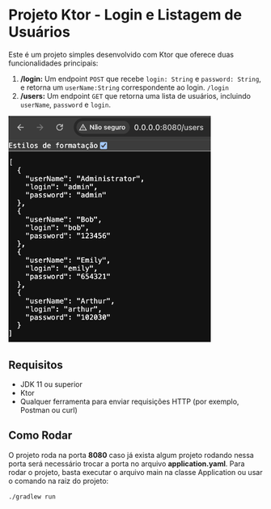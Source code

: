 # Projeto Ktor - Login e Listagem de Usuários

Este é um projeto simples desenvolvido com Ktor que oferece duas funcionalidades principais:

1. **/login:** Um endpoint `POST` que recebe `login: String` e `password: String`, e retorna um `userName:String` correspondente ao login. `/login` 
2. **/users:** Um endpoint `GET` que retorna uma lista de usuários, incluindo `userName`, `password` e `login`.
<img src="./assets/Users.png" alt="Listagem de usuários" width="400" /> 

## Requisitos

- JDK 11 ou superior
- Ktor
- Qualquer ferramenta para enviar requisições HTTP (por exemplo, Postman ou curl)

## Como Rodar

O projeto roda na porta **8080** caso já exista algum projeto rodando nessa porta será necessário trocar a porta no arquivo **application.yaml**. Para rodar o projeto, basta executar o arquivo main na classe Application ou usar o comando na raiz do projeto:

```bash
./gradlew run
